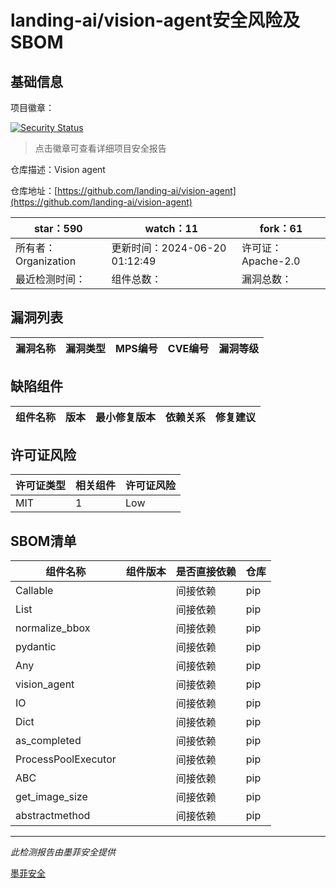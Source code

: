 # landing-ai/vision-agent安全风险及SBOM

## 基础信息

项目徽章：

[![Security Status](https://www.murphysec.com/platform3/v31/badge/1803495985963143168.svg)](https://www.murphysec.com/console/report/1803495970351943680/1803495985963143168)

> 点击徽章可查看详细项目安全报告

仓库描述：Vision agent

仓库地址：[https://github.com/landing-ai/vision-agent](https://github.com/landing-ai/vision-agent)

| star：590 | watch：11 | fork：61 |
| ----------- | -------------- | ------------ |
| 所有者：Organization | 更新时间：2024-06-20 01:12:49 | 许可证：Apache-2.0 |
| 最近检测时间： | 组件总数： | 漏洞总数： |




## 漏洞列表

| 漏洞名称 | 漏洞类型 | MPS编号 | CVE编号 | 漏洞等级 |
| ------- | ------ | ------- | ------ | ----- |





## 缺陷组件

| 组件名称 | 版本 | 最小修复版本 | 依赖关系 | 修复建议 |
| -------- | ---- | ------------ | -------- | -------- |





## 许可证风险

| 许可证类型 | 相关组件 | 许可证风险 |
| ---------- | -------- | ---------- |
|MIT|1|Low|




## SBOM清单

| 组件名称 | 组件版本 | 是否直接依赖 | 仓库 |
| -------- | -------- | ------------ | ---- |
|Callable||间接依赖|pip|
|List||间接依赖|pip|
|normalize_bbox||间接依赖|pip|
|pydantic||间接依赖|pip|
|Any||间接依赖|pip|
|vision_agent||间接依赖|pip|
|IO||间接依赖|pip|
|Dict||间接依赖|pip|
|as_completed||间接依赖|pip|
|ProcessPoolExecutor||间接依赖|pip|
|ABC||间接依赖|pip|
|get_image_size||间接依赖|pip|
|abstractmethod||间接依赖|pip|


------

*此检测报告由墨菲安全提供*

[墨菲安全](www.murphysec.com)
